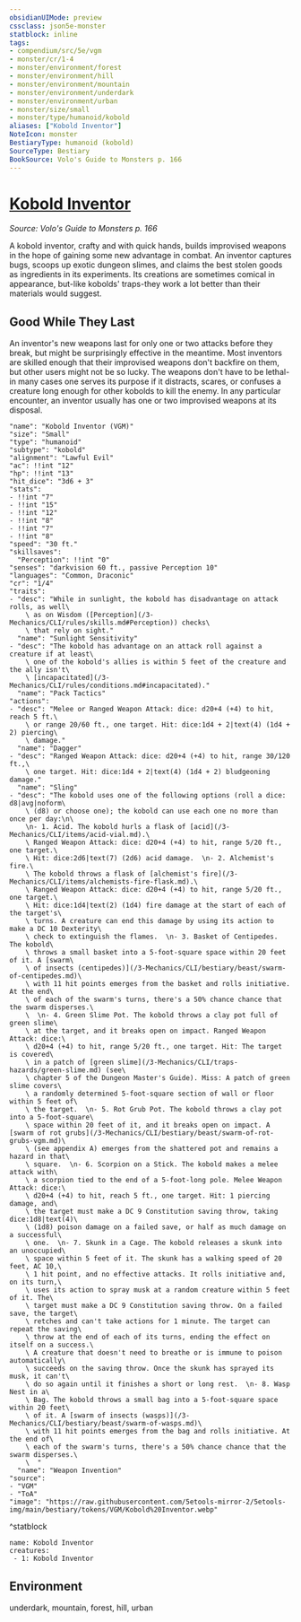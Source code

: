 ```yaml
---
obsidianUIMode: preview
cssclass: json5e-monster
statblock: inline
tags:
- compendium/src/5e/vgm
- monster/cr/1-4
- monster/environment/forest
- monster/environment/hill
- monster/environment/mountain
- monster/environment/underdark
- monster/environment/urban
- monster/size/small
- monster/type/humanoid/kobold
aliases: ["Kobold Inventor"]
NoteIcon: monster
BestiaryType: humanoid (kobold)
SourceType: Bestiary
BookSource: Volo's Guide to Monsters p. 166
---
```

# [Kobold Inventor](3-Mechanics\CLI\bestiary\humanoid/kobold-inventor-vgm.md)
*Source: Volo's Guide to Monsters p. 166*  

A kobold inventor, crafty and with quick hands, builds improvised weapons in the hope of gaining some new advantage in combat. An inventor captures bugs, scoops up exotic dungeon slimes, and claims the best stolen goods as ingredients in its experiments. Its creations are sometimes comical in appearance, but-like kobolds' traps-they work a lot better than their materials would suggest.

## Good While They Last

An inventor's new weapons last for only one or two attacks before they break, but might be surprisingly effective in the meantime. Most inventors are skilled enough that their improvised weapons don't backfire on them, but other users might not be so lucky. The weapons don't have to be lethal-in many cases one serves its purpose if it distracts, scares, or confuses a creature long enough for other kobolds to kill the enemy. In any particular encounter, an inventor usually has one or two improvised weapons at its disposal.

```statblock
"name": "Kobold Inventor (VGM)"
"size": "Small"
"type": "humanoid"
"subtype": "kobold"
"alignment": "Lawful Evil"
"ac": !!int "12"
"hp": !!int "13"
"hit_dice": "3d6 + 3"
"stats":
- !!int "7"
- !!int "15"
- !!int "12"
- !!int "8"
- !!int "7"
- !!int "8"
"speed": "30 ft."
"skillsaves":
  "Perception": !!int "0"
"senses": "darkvision 60 ft., passive Perception 10"
"languages": "Common, Draconic"
"cr": "1/4"
"traits":
- "desc": "While in sunlight, the kobold has disadvantage on attack rolls, as well\
    \ as on Wisdom ([Perception](/3-Mechanics/CLI/rules/skills.md#Perception)) checks\
    \ that rely on sight."
  "name": "Sunlight Sensitivity"
- "desc": "The kobold has advantage on an attack roll against a creature if at least\
    \ one of the kobold's allies is within 5 feet of the creature and the ally isn't\
    \ [incapacitated](/3-Mechanics/CLI/rules/conditions.md#incapacitated)."
  "name": "Pack Tactics"
"actions":
- "desc": "Melee or Ranged Weapon Attack: dice: d20+4 (+4) to hit, reach 5 ft.\
    \ or range 20/60 ft., one target. Hit: dice:1d4 + 2|text(4) (1d4 + 2) piercing\
    \ damage."
  "name": "Dagger"
- "desc": "Ranged Weapon Attack: dice: d20+4 (+4) to hit, range 30/120 ft.,\
    \ one target. Hit: dice:1d4 + 2|text(4) (1d4 + 2) bludgeoning damage."
  "name": "Sling"
- "desc": "The kobold uses one of the following options (roll a dice: d8|avg|noform\
    \ (d8) or choose one); the kobold can use each one no more than once per day:\n\
    \n- 1. Acid. The kobold hurls a flask of [acid](/3-Mechanics/CLI/items/acid-vial.md).\
    \ Ranged Weapon Attack: dice: d20+4 (+4) to hit, range 5/20 ft., one target.\
    \ Hit: dice:2d6|text(7) (2d6) acid damage.  \n- 2. Alchemist's fire.\
    \ The kobold throws a flask of [alchemist's fire](/3-Mechanics/CLI/items/alchemists-fire-flask.md).\
    \ Ranged Weapon Attack: dice: d20+4 (+4) to hit, range 5/20 ft., one target.\
    \ Hit: dice:1d4|text(2) (1d4) fire damage at the start of each of the target's\
    \ turns. A creature can end this damage by using its action to make a DC 10 Dexterity\
    \ check to extinguish the flames.  \n- 3. Basket of Centipedes. The kobold\
    \ throws a small basket into a 5-foot-square space within 20 feet of it. A [swarm\
    \ of insects (centipedes)](/3-Mechanics/CLI/bestiary/beast/swarm-of-centipedes.md)\
    \ with 11 hit points emerges from the basket and rolls initiative. At the end\
    \ of each of the swarm's turns, there's a 50% chance chance that the swarm disperses.\
    \  \n- 4. Green Slime Pot. The kobold throws a clay pot full of green slime\
    \ at the target, and it breaks open on impact. Ranged Weapon Attack: dice:\
    \ d20+4 (+4) to hit, range 5/20 ft., one target. Hit: The target is covered\
    \ in a patch of [green slime](/3-Mechanics/CLI/traps-hazards/green-slime.md) (see\
    \ chapter 5 of the Dungeon Master's Guide). Miss: A patch of green slime covers\
    \ a randomly determined 5-foot-square section of wall or floor within 5 feet of\
    \ the target.  \n- 5. Rot Grub Pot. The kobold throws a clay pot into a 5-foot-square\
    \ space within 20 feet of it, and it breaks open on impact. A [swarm of rot grubs](/3-Mechanics/CLI/bestiary/beast/swarm-of-rot-grubs-vgm.md)\
    \ (see appendix A) emerges from the shattered pot and remains a hazard in that\
    \ square.  \n- 6. Scorpion on a Stick. The kobold makes a melee attack with\
    \ a scorpion tied to the end of a 5-foot-long pole. Melee Weapon Attack: dice:\
    \ d20+4 (+4) to hit, reach 5 ft., one target. Hit: 1 piercing damage, and\
    \ the target must make a DC 9 Constitution saving throw, taking dice:1d8|text(4)\
    \ (1d8) poison damage on a failed save, or half as much damage on a successful\
    \ one.  \n- 7. Skunk in a Cage. The kobold releases a skunk into an unoccupied\
    \ space within 5 feet of it. The skunk has a walking speed of 20 feet, AC 10,\
    \ 1 hit point, and no effective attacks. It rolls initiative and, on its turn,\
    \ uses its action to spray musk at a random creature within 5 feet of it. The\
    \ target must make a DC 9 Constitution saving throw. On a failed save, the target\
    \ retches and can't take actions for 1 minute. The target can repeat the saving\
    \ throw at the end of each of its turns, ending the effect on itself on a success.\
    \ A creature that doesn't need to breathe or is immune to poison automatically\
    \ succeeds on the saving throw. Once the skunk has sprayed its musk, it can't\
    \ do so again until it finishes a short or long rest.  \n- 8. Wasp Nest in a\
    \ Bag. The kobold throws a small bag into a 5-foot-square space within 20 feet\
    \ of it. A [swarm of insects (wasps)](/3-Mechanics/CLI/bestiary/beast/swarm-of-wasps.md)\
    \ with 11 hit points emerges from the bag and rolls initiative. At the end of\
    \ each of the swarm's turns, there's a 50% chance chance that the swarm disperses.\
    \  "
  "name": "Weapon Invention"
"source":
- "VGM"
- "ToA"
"image": "https://raw.githubusercontent.com/5etools-mirror-2/5etools-img/main/bestiary/tokens/VGM/Kobold%20Inventor.webp"
```
^statblock

```encounter-table
name: Kobold Inventor
creatures:
 - 1: Kobold Inventor
```

## Environment

underdark, mountain, forest, hill, urban